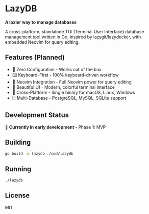 # LazyDB

**A lazier way to manage databases**

A cross-platform, standalone TUI (Terminal User Interface) database management tool written in Go, inspired by lazygit/lazydocker, with embedded Neovim for query editing.

## Features (Planned)

- 🎯 Zero Configuration - Works out of the box
- ⌨️ Keyboard-First - 100% keyboard-driven workflow
- 📝 Neovim Integration - Full Neovim power for query editing
- 🎨 Beautiful UI - Modern, colorful terminal interface
- 🚀 Cross-Platform - Single binary for macOS, Linux, Windows
- 🗄️ Multi-Database - PostgreSQL, MySQL, SQLite support

## Development Status

🚧 **Currently in early development** - Phase 1: MVP

## Building

```bash
go build -o lazydb ./cmd/lazydb
```

## Running

```bash
./lazydb
```

## License

MIT
